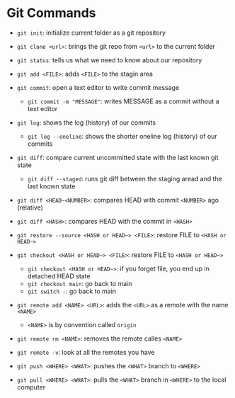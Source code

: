 # Git Commands

- `git init`: initialize current folder as a git repository
- `git clone <url>`: brings the git repo from `<url>` to the current folder
- `git status`: tells us what we need to know about our repository

- `git add <FILE>`: adds `<FILE>` to the stagin area
- `git commit`: open a text editor to write commit message

  - `git commit -m "MESSAGE"`: writes MESSAGE as a commit without a text editor

- `git log`: shows the log (history) of our commits

  - `git log --oneline`: shows the shorter oneline log (history) of our commits

- `git diff`: compare current uncommitted state with the last known git state
  - `git diff --staged`: runs git diff between the staging aread and the last known state
- `git diff <HEAD~<NUMBER>`: compares HEAD with commit `<NUMBER>` ago (relative)
- `git diff <HASH>`: compares HEAD with the commit in `<HASH>`

- `git restore --source <HASH or HEAD~> <FILE>`: restore FILE to `<HASH or HEAD~>`

- `git checkout <HASH or HEAD~> <FILE>`: restore FILE to `<HASH or HEAD~>`

  - `git checkout <HASH or HEAD~>`: if you forget file, you end up in detached HEAD state
  - `git checkout main`: go back to main
  - `git switch -`: go back to main

- `git remote add <NAME> <URL>`: adds the `<URL>` as a remote with the name `<NAME>`
  - `<NAME>` is by convention called `origin`
- `git remote rm <NAME>`: removes the remote calles `<NAME>`
- `git remote -v`: look at all the remotes you have
- `git push <WHERE> <WHAT>`: pushes the `<WHAT>` branch to `<WHERE>`
- `git pull <WHERE> <WHAT>`: pulls the `<WHAT>` branch in `<WHERE>` to the local computer
